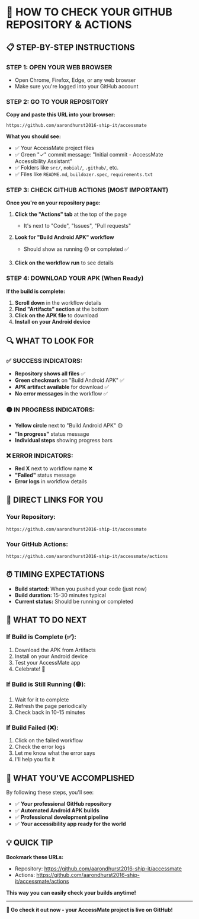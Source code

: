 # 🎯 **HOW TO CHECK YOUR GITHUB REPOSITORY & ACTIONS**

## 📋 **STEP-BY-STEP INSTRUCTIONS**

### **STEP 1: OPEN YOUR WEB BROWSER**
- Open Chrome, Firefox, Edge, or any web browser
- Make sure you're logged into your GitHub account

### **STEP 2: GO TO YOUR REPOSITORY**
**Copy and paste this URL into your browser:**
```
https://github.com/aarondhurst2016-ship-it/accessmate
```

**What you should see:**
- ✅ Your AccessMate project files
- ✅ Green "✓" commit message: "Initial commit - AccessMate Accessibility Assistant"
- ✅ Folders like `src/`, `mobial/`, `.github/`, etc.
- ✅ Files like `README.md`, `buildozer.spec`, `requirements.txt`

### **STEP 3: CHECK GITHUB ACTIONS (MOST IMPORTANT)**
**Once you're on your repository page:**

1. **Click the "Actions" tab** at the top of the page
   - It's next to "Code", "Issues", "Pull requests"

2. **Look for "Build Android APK" workflow**
   - Should show as running 🟡 or completed ✅

3. **Click on the workflow run** to see details

### **STEP 4: DOWNLOAD YOUR APK (When Ready)**
**If the build is complete:**

1. **Scroll down** in the workflow details
2. **Find "Artifacts" section** at the bottom
3. **Click on the APK file** to download
4. **Install on your Android device**

## 🔍 **WHAT TO LOOK FOR**

### **✅ SUCCESS INDICATORS:**
- **Repository shows all files** ✅
- **Green checkmark** on "Build Android APK" ✅  
- **APK artifact available** for download ✅
- **No error messages** in the workflow ✅

### **🟡 IN PROGRESS INDICATORS:**
- **Yellow circle** next to "Build Android APK" 🟡
- **"In progress"** status message
- **Individual steps** showing progress bars

### **❌ ERROR INDICATORS:**
- **Red X** next to workflow name ❌
- **"Failed"** status message
- **Error logs** in workflow details

## 📱 **DIRECT LINKS FOR YOU**

### **Your Repository:**
```
https://github.com/aarondhurst2016-ship-it/accessmate
```

### **Your GitHub Actions:**
```
https://github.com/aarondhurst2016-ship-it/accessmate/actions
```

## ⏰ **TIMING EXPECTATIONS**

- **Build started:** When you pushed your code (just now)
- **Build duration:** 15-30 minutes typical
- **Current status:** Should be running or completed

## 🎯 **WHAT TO DO NEXT**

### **If Build is Complete (✅):**
1. Download the APK from Artifacts
2. Install on your Android device
3. Test your AccessMate app
4. Celebrate! 🎉

### **If Build is Still Running (🟡):**
1. Wait for it to complete
2. Refresh the page periodically
3. Check back in 10-15 minutes

### **If Build Failed (❌):**
1. Click on the failed workflow
2. Check the error logs
3. Let me know what the error says
4. I'll help you fix it

## 🚀 **WHAT YOU'VE ACCOMPLISHED**

By following these steps, you'll see:
- ✅ **Your professional GitHub repository**
- ✅ **Automated Android APK builds**
- ✅ **Professional development pipeline**
- ✅ **Your accessibility app ready for the world**

## 💡 **QUICK TIP**

**Bookmark these URLs:**
- Repository: https://github.com/aarondhurst2016-ship-it/accessmate
- Actions: https://github.com/aarondhurst2016-ship-it/accessmate/actions

**This way you can easily check your builds anytime!**

---

**🎉 Go check it out now - your AccessMate project is live on GitHub!**